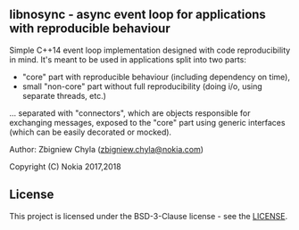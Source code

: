 
## libnosync - async event loop for applications with reproducible behaviour

Simple C++14 event loop implementation designed with code reproducibility in
mind. It's meant to be used in applications split into two parts:

 - "core" part with reproducible behaviour (including dependency on time),
 - small "non-core" part without full reproducibility (doing i/o, using
separate threads, etc.)

... separated with "connectors", which are objects responsible for exchanging
messages, exposed to the "core" part using generic interfaces (which can be
easily decorated or mocked).


Author: Zbigniew Chyla (zbigniew.chyla@nokia.com)

Copyright (C) Nokia 2017,2018


## License

This project is licensed under the BSD-3-Clause license - see the [LICENSE](https://github.com/nokia/libNoSync/blob/master/LICENSE).